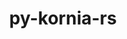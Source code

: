 ---
title: "py-kornia-rs"
layout: cache
categories: [package, v0.22.0]
meta: {"versions": ["0.1.1"], "compilers": ["apple-clang@=15.0.0", "gcc@=11.4.0"], "oss": ["ubuntu22.04", "ventura"], "platforms": ["darwin", "linux"], "targets": ["aarch64", "x86_64_v3"], "stacks": ["ml-darwin-aarch64-mps", "ml-linux-x86_64-cpu", "ml-linux-x86_64-cuda", "root"], "num_specs": 3, "num_specs_by_stack": {"root": 3, "ml-darwin-aarch64-mps": 1, "ml-linux-x86_64-cuda": 1, "ml-linux-x86_64-cpu": 1}}
spec_details: [{"hash": "o2a32z7ihh32bzotqapyf2bx5bye6qjy", "compiler": "apple-clang@=15.0.0", "versions": ["0.1.1"], "os": "ventura", "platform": "darwin", "target": "aarch64", "variants": ["build_system=python_pip"], "stacks": ["root", "ml-darwin-aarch64-mps"], "size": "-", "tarball": "https://binaries.spack.io/releases/v0.22.0/build_cache/darwin-ventura-aarch64/apple-clang-15.0.0/py-kornia-rs-0.1.1/darwin-ventura-aarch64-apple-clang-15.0.0-py-kornia-rs-0.1.1-o2a32z7ihh32bzotqapyf2bx5bye6qjy.spack"}, {"hash": "rqv2aio62fenr6lggjwx64xp2zd2u2ef", "compiler": "gcc@=11.4.0", "versions": ["0.1.1"], "os": "ubuntu22.04", "platform": "linux", "target": "x86_64_v3", "variants": ["build_system=python_pip"], "stacks": ["ml-linux-x86_64-cuda", "root"], "size": "-", "tarball": "https://binaries.spack.io/releases/v0.22.0/build_cache/linux-ubuntu22.04-x86_64_v3/gcc-11.4.0/py-kornia-rs-0.1.1/linux-ubuntu22.04-x86_64_v3-gcc-11.4.0-py-kornia-rs-0.1.1-rqv2aio62fenr6lggjwx64xp2zd2u2ef.spack"}, {"hash": "rfmbveuxwk2lk235lyrblmgfsz3tk6wn", "compiler": "gcc@=11.4.0", "versions": ["0.1.1"], "os": "ubuntu22.04", "platform": "linux", "target": "x86_64_v3", "variants": ["build_system=python_pip"], "stacks": ["root", "ml-linux-x86_64-cpu"], "size": "-", "tarball": "https://binaries.spack.io/releases/v0.22.0/build_cache/linux-ubuntu22.04-x86_64_v3/gcc-11.4.0/py-kornia-rs-0.1.1/linux-ubuntu22.04-x86_64_v3-gcc-11.4.0-py-kornia-rs-0.1.1-rfmbveuxwk2lk235lyrblmgfsz3tk6wn.spack"}]
---